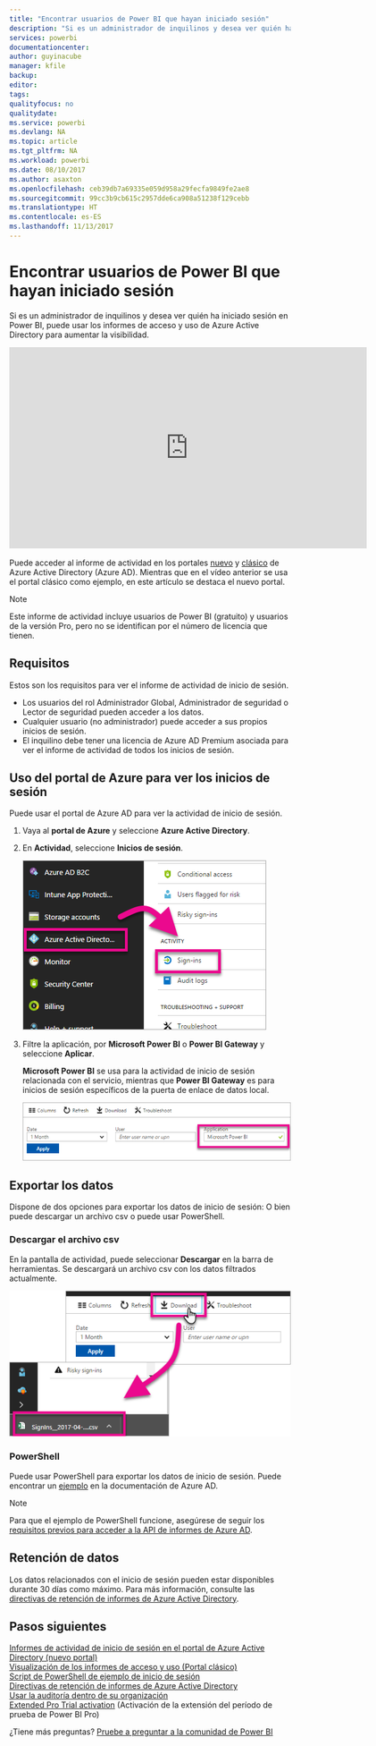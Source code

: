 ```yaml
---
title: "Encontrar usuarios de Power BI que hayan iniciado sesión"
description: "Si es un administrador de inquilinos y desea ver quién ha iniciado sesión en Power BI, puede usar los informes de acceso y uso de Azure Active Directory para aumentar la visibilidad."
services: powerbi
documentationcenter: 
author: guyinacube
manager: kfile
backup: 
editor: 
tags: 
qualityfocus: no
qualitydate: 
ms.service: powerbi
ms.devlang: NA
ms.topic: article
ms.tgt_pltfrm: NA
ms.workload: powerbi
ms.date: 08/10/2017
ms.author: asaxton
ms.openlocfilehash: ceb39db7a69335e059d958a29fecfa9849fe2ae8
ms.sourcegitcommit: 99cc3b9cb615c2957dde6ca908a51238f129cebb
ms.translationtype: HT
ms.contentlocale: es-ES
ms.lasthandoff: 11/13/2017
---
```

# <a name="find-power-bi-users-that-have-signed-in"></a>Encontrar usuarios de Power BI que hayan iniciado sesión
Si es un administrador de inquilinos y desea ver quién ha iniciado sesión en Power BI, puede usar los informes de acceso y uso de Azure Active Directory para aumentar la visibilidad.

<iframe width="640" height="360" src="https://www.youtube.com/embed/1AVgh9w9VM8?showinfo=0" frameborder="0" allowfullscreen></iframe>

Puede acceder al informe de actividad en los portales [nuevo](https://docs.microsoft.com/azure/active-directory/active-directory-reporting-activity-sign-ins) y [clásico](https://docs.microsoft.com/azure/active-directory/active-directory-view-access-usage-reports) de Azure Active Directory (Azure AD). Mientras que en el vídeo anterior se usa el portal clásico como ejemplo, en este artículo se destaca el nuevo portal.

> [!NOTE]
> Este informe de actividad incluye usuarios de Power BI (gratuito) y usuarios de la versión Pro, pero no se identifican por el número de licencia que tienen.
> 
> 

## <a name="requirements"></a>Requisitos
Estos son los requisitos para ver el informe de actividad de inicio de sesión.

* Los usuarios del rol Administrador Global, Administrador de seguridad o Lector de seguridad pueden acceder a los datos.
* Cualquier usuario (no administrador) puede acceder a sus propios inicios de sesión.
* El inquilino debe tener una licencia de Azure AD Premium asociada para ver el informe de actividad de todos los inicios de sesión.

## <a name="using-the-azure-portal-to-view-sign-ins"></a>Uso del portal de Azure para ver los inicios de sesión
Puede usar el portal de Azure AD para ver la actividad de inicio de sesión.

1. Vaya al **portal de Azure** y seleccione **Azure Active Directory**.
2. En **Actividad**, seleccione **Inicios de sesión**.
   
    ![](media/service-admin-access-usage/azure-portal-sign-ins.png)
3. Filtre la aplicación, por **Microsoft Power BI** o **Power BI Gateway** y seleccione **Aplicar**.
   
    **Microsoft Power BI** se usa para la actividad de inicio de sesión relacionada con el servicio, mientras que **Power BI Gateway** es para inicios de sesión específicos de la puerta de enlace de datos local.
   
    ![](media/service-admin-access-usage/sign-in-filter.png)

## <a name="export-the-data"></a>Exportar los datos
Dispone de dos opciones para exportar los datos de inicio de sesión: O bien puede descargar un archivo csv o puede usar PowerShell.

### <a name="download-csv"></a>Descargar el archivo csv
En la pantalla de actividad, puede seleccionar **Descargar** en la barra de herramientas. Se descargará un archivo csv con los datos filtrados actualmente.

![](media/service-admin-access-usage/download-sign-in-data-csv.png)

### <a name="powershell"></a>PowerShell
Puede usar PowerShell para exportar los datos de inicio de sesión. Puede encontrar un [ejemplo](https://docs.microsoft.com/azure/active-directory/active-directory-reporting-api-sign-in-activity-samples#powershell-script) en la documentación de Azure AD.

> [!NOTE]
> Para que el ejemplo de PowerShell funcione, asegúrese de seguir los [requisitos previos para acceder a la API de informes de Azure AD](https://docs.microsoft.com/en-us/azure/active-directory/active-directory-reporting-api-prerequisites).
> 
> 

## <a name="data-retention"></a>Retención de datos
Los datos relacionados con el inicio de sesión pueden estar disponibles durante 30 días como máximo. Para más información, consulte las [directivas de retención de informes de Azure Active Directory](https://docs.microsoft.com/azure/active-directory/active-directory-reporting-retention).

## <a name="next-steps"></a>Pasos siguientes
[Informes de actividad de inicio de sesión en el portal de Azure Active Directory (nuevo portal)](https://docs.microsoft.com/azure/active-directory/active-directory-reporting-activity-sign-ins)  
[Visualización de los informes de acceso y uso (Portal clásico)](https://docs.microsoft.com/azure/active-directory/active-directory-view-access-usage-reports#view-or-download-a-report)  
[Script de PowerShell de ejemplo de inicio de sesión](https://docs.microsoft.com/azure/active-directory/active-directory-reporting-api-sign-in-activity-samples#powershell-script)  
[Directivas de retención de informes de Azure Active Directory](https://docs.microsoft.com/azure/active-directory/active-directory-reporting-retention)  
[Usar la auditoría dentro de su organización](service-admin-auditing.md)  
[Extended Pro Trial activation](service-extended-pro-trial.md) (Activación de la extensión del período de prueba de Power BI Pro)

¿Tiene más preguntas? [Pruebe a preguntar a la comunidad de Power BI](https://community.powerbi.com/)

